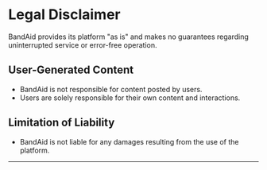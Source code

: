 # Legal Disclaimer

BandAid provides its platform "as is" and makes no guarantees regarding uninterrupted service or error-free operation.

## User-Generated Content
- BandAid is not responsible for content posted by users.
- Users are solely responsible for their own content and interactions.

## Limitation of Liability
- BandAid is not liable for any damages resulting from the use of the platform.

---
